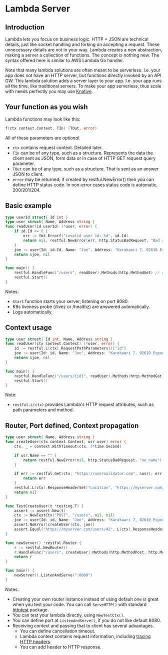 # Lambda Server

## Introduction

Lambda lets you focus on business logic.
HTTP + JSON are technical details, just like socket handling and forking on accepting a request.
These unnecessary details are not in your way.
Lambda creates a new abstraction, making a server a collection of functions.
The concept is nothing new. The syntax offered here is similar to AWS Lambda Go handler.

Note that many lambda solutions are often meant to be serverless.
I.e. your app does not have an HTTP server, but functions directly invoked by an API GW.
This lambda solution adds a server layer to your app. I.e. your app runs all the time, like traditional servers.
To make your app serverless, thus scale with needs perfectly you may use [Knative](https://knative.dev/).

## Your function as you wish

Lambda functions may look like this:

```go
f(ctx context.Context, TIn) (TOut, error)
```

All of these parameters are *optional*.

* `ctx` contains request context. Detailed later.
* `TIn` can be of any type, such as a structure. Represents the data the client sent as JSON, form data or in case of HTTP GET request query parameter.
* `TOut` can be of any type, such as a structure. That is sent as an answer JSON to client.
* `error` may be returned; if created by restful.NewError() then you can define HTTP status code. In non-error cases status code is automatic, 200/201/204.

## Basic example

```go
type userId struct{ Id int }
type user struct{ Name, Address string }
func readUser(id userId) (*user, error) {
    if id.Id <= 0 {
        err := fmt.Errorf("invalid user id: %d", id.Id)
        return nil, restful.NewError(err, http.StatusBadRequest, "Bad requets")
    }
    joe := user{Id: id.Id, Name: "Joe", Address: "Karakaari 7, 02610 Espoo, Suomi"}
    return &joe, nil
}

func main() {
    restful.HandleFunc("/users", readUser).Methods(http.MethodGet) // curl http://localhost:8080/users?id=42
    restful.Start()
}
```

Notes:

* `Start` function starts your server, listening on port 8080.
* K8s liveness probe (/livez or /healthz) are answered automatically.
* Logs automatically.

## Context usage

```go
type user struct{ Id int, Name, Address string }
func readUser(ctx context.Context) (*user, error) {
    id := restful.L(ctx).RequestPathParameters()["id"]
    joe := user{Id: id, Name: "Joe", Address: "Karakaari 7, 02610 Espoo, Suomi"}
    return &joe, nil
}

func main() {
    restful.HandleFunc("/users/{id}", readUser).Methods(http.MethodGet) // curl http://localhost:8080/users/42
    restful.Start()
}
```

Note:

* `restful.L(ctx)` provides Lambda's HTTP request attributes, such as path parameters and method.

## Router, Port defined, Context propagation

```go
type user struct{ Name, Address string }
func createUser(ctx context.Context, usr user) error {
    ctx, _ = context.WithTimeout(ctx, 3*time.Second)

    if usr.Name == "" {
        return restful.NewError(nil, http.StatusBadRequest, "no name")
    }

    if err := restful.Get(ctx, "https://uservalidator.com", &usr); err != nil {
        return err
    }
    restful.L(ctx).ResponseHeaderSet("Location", "https://myserver.com/users/42")
    return nil
}

func TestCreateUser(t *testing.T) {
    assert := assert.New(t)
    ctx := NewTestCtx("POST", "/users", nil, nil)
    joe := user{Id: id, Name: "Joe", Address: "Karakaari 7, 02610 Espoo, Suomi"}
    assert.NoError(createUser(ctx, joe))
    assert.Equal("https://myserver.com/users/42", L(ctx).ResponseHeader().Get("Location"))
}

func newServer() *restful.Router {
    r := restful.NewRouter()
    r.HandleFunc("/users", createUser).Methods(http.MethodPost, http.MethodPut) // curl http://localhost:8080/users -d 'name=Joe' -d 'Address=Suomi'
    return r
}

func main() {
    newServer().ListenAndServe(":8080")
}
```

Notes:

* Creating your own router instance instead of using default one is great when you test your code. You can call `ServeHTTP()` with standard [httptest](https://golang.org/pkg/net/http/httptest/) package.
* You can test your lambda directly, using `NewTestCtx()`.
* You can define port at `ListenAndServe()`, if you do not like default 8080.
* Receiving context and passing that to client has several advantages.
  * You can define cancellation timeout.
  * Lambda context contains request information, including [tracing HTTP headers](tracing.md).
  * You can add header to HTTP response.
